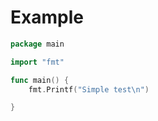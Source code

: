 # Example

<!-- MARKDOWN-AUTO-DOCS:START (CODE:src=../main.go) -->
<!-- The below code snippet is automatically added from ../main.go -->
```go
package main

import "fmt"

func main() {
	fmt.Printf("Simple test\n")

}
```
<!-- MARKDOWN-AUTO-DOCS:END -->

